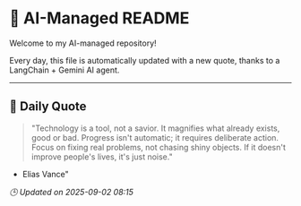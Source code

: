 # 🧠 AI-Managed README

Welcome to my AI-managed repository!

Every day, this file is automatically updated with a new quote, thanks to a LangChain + Gemini AI agent.

---

## 📅 Daily Quote

> "Technology is a tool, not a savior.
It magnifies what already exists, good or bad.
Progress isn't automatic; it requires deliberate action.
Focus on fixing real problems, not chasing shiny objects.
If it doesn't improve people's lives, it's just noise."
- Elias Vance"

*🕒 Updated on 2025-09-02 08:15*